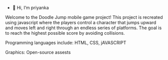 - 👋 Hi, I’m priyanka
 
Welcome to the Doodle Jump mobile game project! This project is recreated using javascript where the players 
control a character that jumps upward and moves left and right through an endless series of platforms.
The goal is to reach the highest possible score by avoiding collisions. 

Programming languages include: HTML, CSS, jAVASCRIPT

Graphics: Open-source assests


